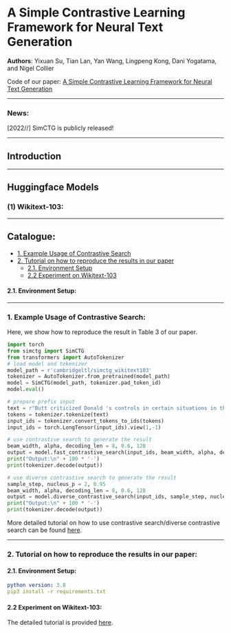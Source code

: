 # A Simple Contrastive Learning Framework for Neural Text Generation
**Authors**: Yixuan Su, Tian Lan, Yan Wang, Lingpeng Kong, Dani Yogatama, and Nigel Collier

Code of our paper: [A Simple Contrastive Learning Framework for Neural Text Generation]()

****

### News:
[2022//] SimCTG is publicly released!

****
## Introduction

****
## Huggingface Models
### (1) Wikitext-103:

****
## Catalogue:
* <a href='#example_usage'>1. Example Usage of Contrastive Search</a>
* <a href='#overall_tutorial'>2. Tutorial on how to reproduce the results in our paper</a>
    * <a href='#environment_setup'>2.1. Environment Setup</a>
    * <a href='#wikitext103_tutorial'>2.2 Experiment on Wikitext-103</a>


#### 2.1. Environment Setup:

****
<span id='example_usage'/>


### 1. Example Usage of Contrastive Search:
Here, we show how to reproduce the result in Table 3 of our paper.
```python
import torch
from simctg import SimCTG
from transformers import AutoTokenizer
# load model and tokenizer
model_path = r'cambridgeltl/simctg_wikitext103'
tokenizer = AutoTokenizer.from_pretrained(model_path)
model = SimCTG(model_path, tokenizer.pad_token_id)
model.eval()

# prepare prefix input
text = r"Butt criticized Donald 's controls in certain situations in the game , as well as the difficulty of some levels and puzzles . Buchanan also criticized the controls , calling"
tokens = tokenizer.tokenize(text)
input_ids = tokenizer.convert_tokens_to_ids(tokens)
input_ids = torch.LongTensor(input_ids).view(1,-1)

# use contrastive search to generate the result
beam_width, alpha, decoding_len = 8, 0.6, 128
output = model.fast_contrastive_search(input_ids, beam_width, alpha, decoding_len)
print("Output:\n" + 100 * '-')
print(tokenizer.decode(output))

# use diverse contrastive search to generate the result
sample_step, nucleus_p = 2, 0.95
beam_width, alpha, decoding_len = 8, 0.6, 128
output = model.diverse_contrastive_search(input_ids, sample_step, nucleus_p, beam_width, alpha, decoding_len)
print("Output:\n" + 100 * '-')
print(tokenizer.decode(output))
```
More detailed tutorial on how to use contrastive search/diverse contrastive search can be found [here](https://github.com/yxuansu/SimCTG/tree/main/language_modelling).

****
<span id='overall_tutorial'/>

### 2. Tutorial on how to reproduce the results in our paper:

<span id='environment_setup'/>

#### 2.1. Environment Setup:
```yaml
python version: 3.8
pip3 install -r requirements.txt
```

<span id='wikitext103_tutorial'/>

#### 2.2 Experiment on Wikitext-103:
The detailed tutorial is provided [here](https://github.com/yxuansu/SimCTG/tree/main/language_modelling).
